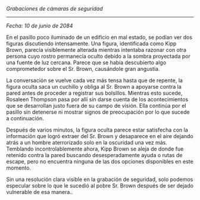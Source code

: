 _Grabaciones de cámaras de seguridad_

---

_Fecha: 10 de junio de 2084_

En el pasillo poco iluminado de un edificio en mal estado, se podían ver dos figuras discutiendo intensamente. Una figura, identificada como Kipp Brown, parecía visiblemente alterada mientras intentaba razonar con otra persona cuyo rostro permanecía oculto debido a la sombra proyectada por una fuente de luz cercana. Parece que se había descubierto algo comprometedor sobre el Sr. Brown, causándole gran angustia.

La conversación se vuelve cada vez más tensa hasta que de repente, la figura oculta saca un cuchillo y obliga al Sr. Brown a apoyarse contra la pared antes de proceder a registrar sus bolsillos. Mientras esto sucede, Rosaleen Thompson pasa por allí sin darse cuenta de los acontecimientos que se desarrollan justo fuera de su campo de visión. Ella continúa por el pasillo sin detenerse ni mostrar signos de preocupación por lo que sucede a continuación.

Después de varios minutos, la figura oculta parece estar satisfecha con la información que logró extraer del Sr. Brown y desaparece en el aire dejando atrás a un hombre aterrorizado solo en la oscuridad una vez más. Temblando incontrolablemente ahora, Kipp Brown se aleja de donde fue retenido contra la pared buscando desesperadamente ayuda o rutas de escape, pero no encuentra ninguna de las dos opciones disponibles en este momento.

Sin una resolución clara visible en la grabación de seguridad, solo podemos especular sobre lo que le sucedió al pobre Sr. Brown después de ser dejado vulnerable de esa manera..
